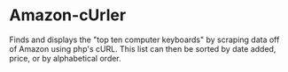 # Amazon-cUrler
Finds and displays the "top ten computer keyboards" by scraping data off of Amazon using php's cURL. This list can then be sorted by date added, price, or by alphabetical order. 
